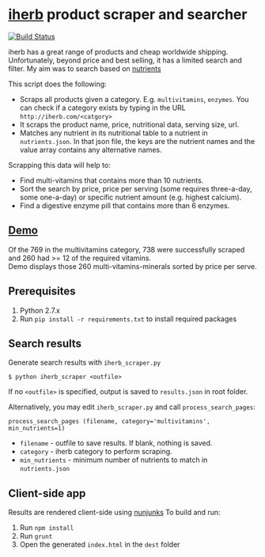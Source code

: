 # [iherb](http://iherb.com) product scraper and searcher
[![Build Status](https://img.shields.io/travis/alyssaq/iherb-scraper-searcher/master.svg)](https://travis-ci.org/alyssaq/iherb-scraper-searcher)

iherb has a great range of products and cheap worldwide shipping.
Unfortunately, beyond price and best selling, it has a limited search and filter.
My aim was to search based on [nutrients](https://raw.githubusercontent.com/alyssaq/iherb-scraper-searcher/master/nutrients.json)

This script does the following:

* Scraps all products given a category. E.g. `multivitamins`, `enzymes`. You can check if a category exists by typing in the URL `http://iherb.com/<catgory>`
* It scraps the product name, price, nutritional data, serving size, url.
* Matches any nutrient in its nutritional table to a nutrient in `nutrients.json`. In that json file, the keys are the nutrient names and the value array contains any alternative names.

Scrapping this data will help to:

* Find multi-vitamins that contains more than 10 nutrients.
* Sort the search by price, price per serving (some requires three-a-day, some one-a-day) or specific nutrient amount (e.g. highest calcium).
* Find a digestive enzyme pill that contains more than 6 enzymes.

## [Demo](http://alyssaq.github.io/iherb-scraper-searcher/)
Of the 769 in the multivitamins category, 738 were successfully scraped and 260 had >= 12 of the required vitamins.   
Demo displays those 260 multi-vitamins-minerals sorted by price per serve.

## Prerequisites
1. Python 2.7.x
1. Run `pip install -r requirements.txt` to install required packages

## Search results
Generate search results with `iherb_scraper.py`
```
$ python iherb_scraper <outfile>
```
If no `<outfile>` is specified, output is saved to `results.json` in root folder.

Alternatively, you may edit `iherb_scraper.py` and call `process_search_pages`:
```
process_search_pages (filename, category='multivitamins', min_nutrients=1)
```
  * `filename` - outfile to save results. If blank, nothing is saved.
  * `category` - iherb category to perform scraping.
  * `min_nutrients` - minimum number of nutrients to match in `nutrients.json`

## Client-side app
Results are rendered client-side using [nunjunks](http://mozilla.github.io/nunjucks/)
To build and run:

1. Run `npm install`
2. Run `grunt`
3. Open the generated `index.html` in the `dest` folder